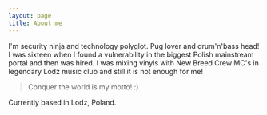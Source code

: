 ```yaml
---
layout: page
title: About me
---
```


I'm security ninja and technology polyglot. Pug lover and drum'n'bass head! I was sixteen when I found a vulnerability in the biggest Polish mainstream portal and then was hired. I was mixing vinyls with New Breed Crew MC's in legendary Lodz music club and still it is not enough for me!

> Conquer the world is my motto! :)

Currently based in Lodz, Poland. 
